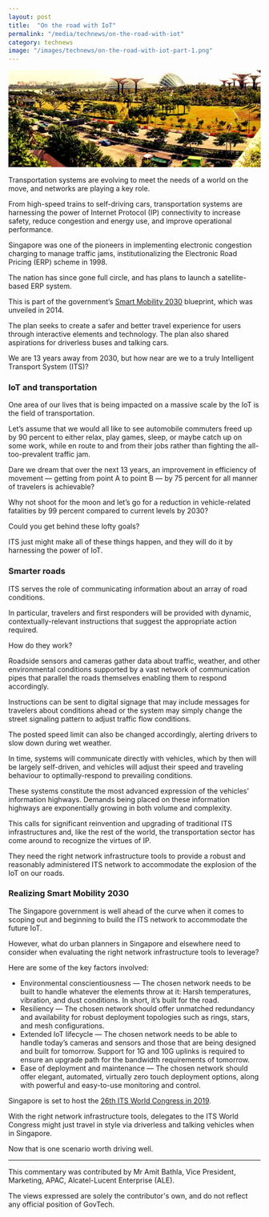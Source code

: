 ```yaml
---
layout: post
title:  "On the road with IoT"
permalink: "/media/technews/on-the-road-with-iot"
category: technews
image: "/images/technews/on-the-road-with-iot-part-1.png"
---
```


![on the road with IoT](/images/technews/on-the-road-with-iot-part-1.png)

Transportation systems are evolving to meet the needs of a world on the move, and networks are playing a key role.

From high-speed trains to self-driving cars, transportation systems are harnessing the power of Internet Protocol (IP) connectivity to increase safety, reduce congestion and energy use, and improve operational performance.

Singapore was one of the pioneers in implementing electronic congestion charging to manage traffic jams, institutionalizing the Electronic Road Pricing (ERP) scheme in 1998.

The nation has since gone full circle, and has plans to launch a satellite-based ERP system.

This is part of the government’s [Smart Mobility 2030](https://www.lta.gov.sg/content/ltaweb/en/roads-and-motoring/managing-traffic-and-congestion/intelligent-transport-systems/SmartMobility2030.html) blueprint, which was unveiled in 2014.

The plan seeks to create a safer and better travel experience for users through interactive elements and technology. The plan also shared aspirations for driverless buses and talking cars.

We are 13 years away from 2030, but how near are we to a truly Intelligent Transport System (ITS)?  

### **IoT and transportation**
One area of our lives that is being impacted on a massive scale by the IoT is the field of transportation.

Let’s assume that we would all like to see automobile commuters freed up by 90 percent to either relax, play games, sleep, or maybe catch up on some work, while en route to and from their jobs rather than fighting the all-too-prevalent traffic jam.

Dare we dream that over the next 13 years, an improvement in efficiency of movement — getting from point A to point B — by 75 percent for all manner of travelers is achievable?

Why not shoot for the moon and let’s go for a reduction in vehicle-related fatalities by 99 percent compared to current levels by 2030?

Could you get behind these lofty goals?

ITS just might make all of these things happen, and they will do it by harnessing the power of IoT.

### **Smarter roads**
ITS serves the role of communicating information about an array of road conditions.

In particular, travelers and first responders will be provided with dynamic, contextually-relevant instructions that suggest the appropriate action required.

How do they work?

Roadside sensors and cameras gather data about traffic, weather, and other environmental conditions supported by a vast network of communication pipes that parallel the roads themselves enabling them to respond accordingly.

Instructions can be sent to digital signage that may include messages for travelers about conditions ahead or the system may simply change the street signaling pattern to adjust traffic flow conditions.

The posted speed limit can also be changed accordingly, alerting drivers to slow down during wet weather. 

In time, systems will communicate directly with vehicles, which by then will be largely self-driven, and vehicles will adjust their speed and traveling behaviour to optimally-respond to prevailing conditions.

These systems constitute the most advanced expression of the vehicles’ information highways. Demands being placed on these information highways are exponentially growing in both volume and complexity.

This calls for significant reinvention and upgrading of traditional ITS infrastructures and, like the rest of the world, the transportation sector has come around to recognize the virtues of IP.

They need the right network infrastructure tools to provide a robust and reasonably administered ITS network to accommodate the explosion of the IoT on our roads.

### **Realizing Smart Mobility 2030**
The Singapore government is well ahead of the curve when it comes to scoping out and beginning to build the ITS network to accommodate the future IoT.

However, what do urban planners in Singapore and elsewhere need to consider when evaluating the right network infrastructure tools to leverage?

Here are some of the key factors involved:

* Environmental conscientiousness — The chosen network needs to be built to handle whatever the elements throw at it: Harsh temperatures, vibration, and dust conditions. In short, it’s built for the road.
* Resiliency — The chosen network should offer unmatched redundancy and availability for robust deployment topologies such as rings, stars, and mesh configurations.
* Extended IoT lifecycle — The chosen network needs to be able to handle today’s cameras and sensors and those that are being designed and built for tomorrow. Support for 1G and 10G uplinks is required to ensure an upgrade path for the bandwidth requirements of tomorrow.
* Ease of deployment and maintenance — The chosen network should offer elegant, automated, virtually zero touch deployment options, along with powerful and easy-to-use monitoring and control.

Singapore is set to host the [26th ITS World Congress in 2019](https://itssingapore.org.sg/cms/).

With the right network infrastructure tools, delegates to the ITS World Congress might just travel in style via driverless and talking vehicles when in Singapore. 

Now that is one scenario worth driving well.

---

This commentary was contributed by Mr Amit Bathla, Vice President, Marketing, APAC, Alcatel-Lucent Enterprise (ALE). 

The views expressed are solely the contributor's own, and do not reflect any official position of GovTech.

